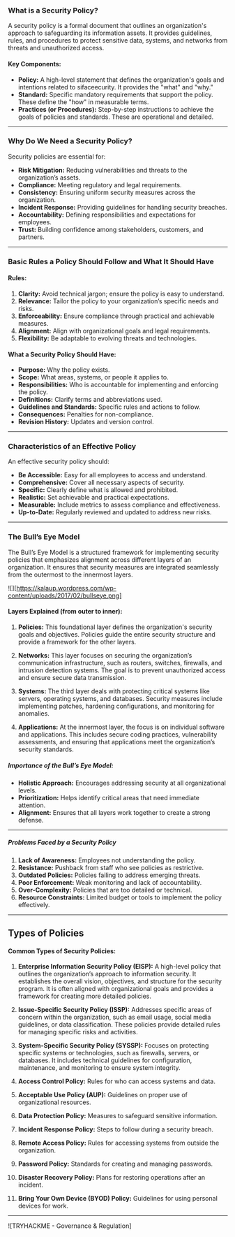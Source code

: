 ### What is a Security Policy?

A security policy is a formal document that outlines an organization's approach to safeguarding its information assets. It provides guidelines, rules, and procedures to protect sensitive data, systems, and networks from threats and unauthorized access.

#### Key Components:

- **Policy:** A high-level statement that defines the organization's goals and intentions related to sifaceecurity. It provides the "what" and "why."
- **Standard:** Specific mandatory requirements that support the policy. These define the "how" in measurable terms.
- **Practices (or Procedures):** Step-by-step instructions to achieve the goals of policies and standards. These are operational and detailed.

---

### Why Do We Need a Security Policy?

Security policies are essential for:

- **Risk Mitigation:** Reducing vulnerabilities and threats to the organization’s assets.
- **Compliance:** Meeting regulatory and legal requirements.
- **Consistency:** Ensuring uniform security measures across the organization.
- **Incident Response:** Providing guidelines for handling security breaches.
- **Accountability:** Defining responsibilities and expectations for employees.
- **Trust:** Building confidence among stakeholders, customers, and partners.

---

### Basic Rules a Policy Should Follow and What It Should Have

#### Rules:

1. **Clarity:** Avoid technical jargon; ensure the policy is easy to understand.
2. **Relevance:** Tailor the policy to your organization’s specific needs and risks.
3. **Enforceability:** Ensure compliance through practical and achievable measures.
4. **Alignment:** Align with organizational goals and legal requirements.
5. **Flexibility:** Be adaptable to evolving threats and technologies.

#### What a Security Policy Should Have:

- **Purpose:** Why the policy exists.
- **Scope:** What areas, systems, or people it applies to.
- **Responsibilities:** Who is accountable for implementing and enforcing the policy.
- **Definitions:** Clarify terms and abbreviations used.
- **Guidelines and Standards:** Specific rules and actions to follow.
- **Consequences:** Penalties for non-compliance.
- **Revision History:** Updates and version control.

---

### Characteristics of an Effective Policy

An effective security policy should:

- **Be Accessible:** Easy for all employees to access and understand.
- **Comprehensive:** Cover all necessary aspects of security.
- **Specific:** Clearly define what is allowed and prohibited.
- **Realistic:** Set achievable and practical expectations.
- **Measurable:** Include metrics to assess compliance and effectiveness.
- **Up-to-Date:** Regularly reviewed and updated to address new risks.

---

### The Bull’s Eye Model

The Bull’s Eye Model is a structured framework for implementing security policies that emphasizes alignment across different layers of an organization. It ensures that security measures are integrated seamlessly from the outermost to the innermost layers.

![][https://kalaup.wordpress.com/wp-content/uploads/2017/02/bullseye.png]

#### Layers Explained (from outer to inner):

1. **Policies:** This foundational layer defines the organization's security goals and objectives. Policies guide the entire security structure and provide a framework for the other layers.

2. **Networks:** This layer focuses on securing the organization’s communication infrastructure, such as routers, switches, firewalls, and intrusion detection systems. The goal is to prevent unauthorized access and ensure secure data transmission.

3. **Systems:** The third layer deals with protecting critical systems like servers, operating systems, and databases. Security measures include implementing patches, hardening configurations, and monitoring for anomalies.

4. **Applications:** At the innermost layer, the focus is on individual software and applications. This includes secure coding practices, vulnerability assessments, and ensuring that applications meet the organization’s security standards.


##### Importance of the Bull’s Eye Model:

- **Holistic Approach:** Encourages addressing security at all organizational levels.
- **Prioritization:** Helps identify critical areas that need immediate attention.
- **Alignment:** Ensures that all layers work together to create a strong defense.

---

##### Problems Faced by a Security Policy

1. **Lack of Awareness:** Employees not understanding the policy.
2. **Resistance:** Pushback from staff who see policies as restrictive.
3. **Outdated Policies:** Policies failing to address emerging threats.
4. **Poor Enforcement:** Weak monitoring and lack of accountability.
5. **Over-Complexity:** Policies that are too detailed or technical.
6. **Resource Constraints:** Limited budget or tools to implement the policy effectively.

---

## Types of Policies

#### Common Types of Security Policies:

1. **Enterprise Information Security Policy (EISP):** A high-level policy that outlines the organization’s approach to information security. It establishes the overall vision, objectives, and structure for the security program. It is often aligned with organizational goals and provides a framework for creating more detailed policies.

2. **Issue-Specific Security Policy (ISSP):** Addresses specific areas of concern within the organization, such as email usage, social media guidelines, or data classification. These policies provide detailed rules for managing specific risks and activities.

3. **System-Specific Security Policy (SYSSP):** Focuses on protecting specific systems or technologies, such as firewalls, servers, or databases. It includes technical guidelines for configuration, maintenance, and monitoring to ensure system integrity.

4. **Access Control Policy:** Rules for who can access systems and data.

5. **Acceptable Use Policy (AUP):** Guidelines on proper use of organizational resources.

6. **Data Protection Policy:** Measures to safeguard sensitive information.

7. **Incident Response Policy:** Steps to follow during a security breach.

8. **Remote Access Policy:** Rules for accessing systems from outside the organization.

9. **Password Policy:** Standards for creating and managing passwords.

10. **Disaster Recovery Policy:** Plans for restoring operations after an incident.

11. **Bring Your Own Device (BYOD) Policy:** Guidelines for using personal devices for work.



---


![TRYHACKME - Governance & Regulation]

